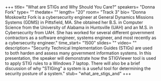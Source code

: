 +++
title= "What are STIGs and Why Should You Care?"
speakers= "Donna Fork"
type= ""
thedate= ""
length= "20"
room= "Track 3"
bio= "Donna Moskowitz Fork is a cybersecurity engineer at General Dynamics Missions Systems (GDMS) in Pittsfield, MA. She obtained her B.S. in Computer Science from the University of Alabama in Huntsville (UAH) and an M.S. in Cybersecurity from UAH. She has worked for several different government contractors as a software engineer, systems engineer, and most recently as a cybersecurity engineer."
time_start= "1500"
slides= ""
video= ""
description= "Security Technical Implementation Guides (STIGs) are used to both harden and assess many government information systems. In this presentation, the speaker will demonstrate how the STIGViewer tool is used to apply STIG rules to a Windows 7 laptop. There will also be a brief discussion of why &quot;STIGing&quot; a system is a useful tool for determining the security posture of a system."
stub= "what_are_stigs_and"
+++